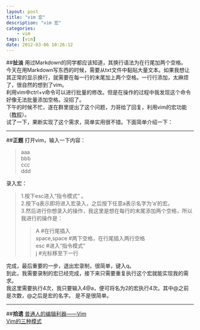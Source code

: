```yaml
---
layout: post  
title: "vim 宏"  
description: "vim 宏"  
categories:
    - vim
tags: [vim]    
date: 2012-03-06 10:26:12
---
```

##**扯淡**
用过Markdown的同学都应该知道，其换行语法为在行尾加两个空格。  
今天在用Markdown写东西的时候，需要从txt文件中黏贴大量文本。如果我想让其正常的显示换行，就需要在每一行的末尾加上两个空格。一行行添加，太麻烦了，很自然的想到了vim。  
利用vim中ctrl+v命令可以进行批量的修改。但是在操作的过程中我发现这个命令好像无法批量添加空格。没招了。  
下午的时候不忙，遂在群里提出了这个问题，力哥给了回复，利用vim的宏功能（[教程](http://t.cn/hgD3v "教程")）。  
试了一下，果断实现了这个需求，简单实用很不错。下面简单介绍一下：

----------

##**正题**
打开vim，输入一下内容：
>aaa  
>bbb  
>ccc  
>ddd  

录入宏：  
>1.按下esc进入“指令模式” 。  
>2.按下q表示即将进入宏录入，之后按下任意a表示名字为‘a’的宏。   
>3.然后进行你想录入的操作，我这里是想在每行的末尾添加两个空格，所以我进行的操作是：
>>A		#在行尾插入  
>>space,space	 #两下空格，在行尾插入两行空格  
>>esc		#进入“指令模式”  
>>j			#光标移至下一行  

完成，最后重要的一步，退出宏录制，很简单，键入q。  
到此，我需要录制的宏已经完成，接下来只需要重复执行这个宏就能实现我的需求。  
我这里需要执行4次，我只要输入4@a，便可将名为2的宏执行4次。其中@之前是次数，@之后是宏的名字。
是不是很简单。

----------

##**拾遗**
[普通人的编辑利器——Vim](http://t.cn/hgD3v "普通人的编辑利器——Vim")  
[Vim的三种模式](http://blog.19lou.com/10061845/viewspace-378958 "Vim的三种模式")

